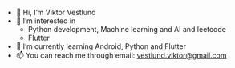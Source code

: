 - 👋 Hi, I’m Viktor Vestlund
- 👀 I’m interested in 
  - Python development, Machine learning and AI and leetcode 
  - Flutter
- 🌱 I’m currently learning Android, Python and Flutter 
- 📫 You can reach me through email: vestlund.viktor@gmail.com

<!---
chalvikves/chalvikves is a ✨ special ✨ repository because its `README.md` (this file) appears on your GitHub profile.
You can click the Preview link to take a look at your changes.
--->
